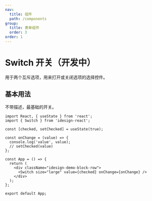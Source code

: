 ```yaml
---
nav:
  title: 组件
  path: /components
group:
  title: 表单组件
  order: 3
order: 1
---
```


# Switch 开关（开发中）

用于两个互斥选项，用来打开或关闭选项的选择控件。

## 基本用法

不带描述，最基础的开关。

```tsx
import React, { useState } from 'react';
import { Switch } from 'idesign-react';

const [checked, setChecked] = useState(true);

const onChange = (value) => {
  console.log('value', value);
  // setChecked(value)
};

const App = () => {
  return (
    <div className="idesign-demo-block-row">
      <Switch size="large" value={checked} onChange={onChange} />
    </div>
  );
};

export default App;
```
